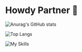 # Howdy Partner 👾 
![Anurag's GitHub stats](https://github-readme-stats.vercel.app/api?username=sherifElhabibi&theme=aura&show_icons=true) 



![Top Langs](https://github-readme-stats.vercel.app/api/top-langs/?username=sherifElhabibi&theme=aura&layout=compact?)




![My Skills](https://skillicons.dev/icons?i=c,cpp,js,html,css,jquery,bootstrap,sass&theme=light)

<i class="fa-brands fa-facebook"></i>

